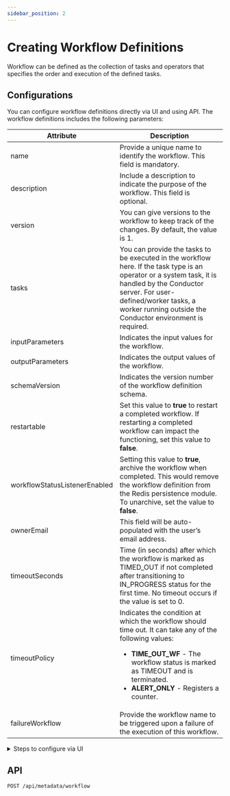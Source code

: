 ```yaml
---
sidebar_position: 2
---
```

# Creating Workflow Definitions

Workflow can be defined as the collection of tasks and operators that specifies the order and execution of the defined tasks. 

## Configurations

You can configure workflow definitions directly via UI and using API. The workflow definitions includes the following parameters:

| Attribute | Description |
| -- | -- |
| name | Provide a unique name to identify the workflow. This field is mandatory. |
| description | Include a description to indicate the purpose of the workflow. This field is optional. |
| version | You can give versions to the workflow to keep track of the changes. By default, the value is 1. |
| tasks | You can provide the tasks to be executed in the workflow here. If the task type is an operator or a system task, it is handled by the Conductor server. For user-defined/worker tasks, a worker running outside the Conductor environment is required. | 
| inputParameters | Indicates the input values for the workflow. | 
| outputParameters | Indicates the output values of the workflow. | 
| schemaVersion | Indicates the version number of the workflow definition schema. | 
| restartable | Set this value to **true** to restart a completed workflow. If restarting a completed workflow can impact the functioning, set this value to **false**. | 
| workflowStatusListenerEnabled | Setting this value to **true**, archive the workflow when completed. This would remove the workflow definition from the Redis persistence module. To unarchive, set the value to **false**. |
| ownerEmail | This field will be auto-populated with the user’s email address. | 
| timeoutSeconds | Time (in seconds) after which the workflow is marked as TIMED_OUT if not completed after transitioning to IN_PROGRESS status for the first time. No timeout occurs if the value is set to 0. | 
| timeoutPolicy | Indicates the condition at which the workflow should time out. It can take any of the following values:<ul><li>**TIME_OUT_WF** - The workflow status is marked as TIMEOUT and is terminated.</li><li>**ALERT_ONLY** - Registers a counter.</li></ul>|
| failureWorkflow | Provide the workflow name to be triggered upon a failure of the execution of this workflow. | 

<details><summary>Steps to configure via UI</summary>

1. Navigate to **WORKFLOWS > Definitions** from the left menu.
2. Create a new task by clicking on the **Define Workflow** button.
3. Provide the workflow definition in JSON format:
```json
{
 "name": "Sample_Workflow",
 "description": "Edit or extend this sample workflow. Set the workflow name to get started",
 "version": 1,
 "tasks": [],
 "inputParameters": [],
 "outputParameters": {},
 "schemaVersion": 2,
 "restartable": true,
 "workflowStatusListenerEnabled": false,
 "ownerEmail": "name@example.com",
 "timeoutPolicy": "ALERT_ONLY",
 "timeoutSeconds": 0,
 "failureWorkflow": ""
}
```
4. Once the fields are populated with appropriate values, click **Save** and then **Confirm**.

</details>

## API

```
POST /api/metadata/workflow
```